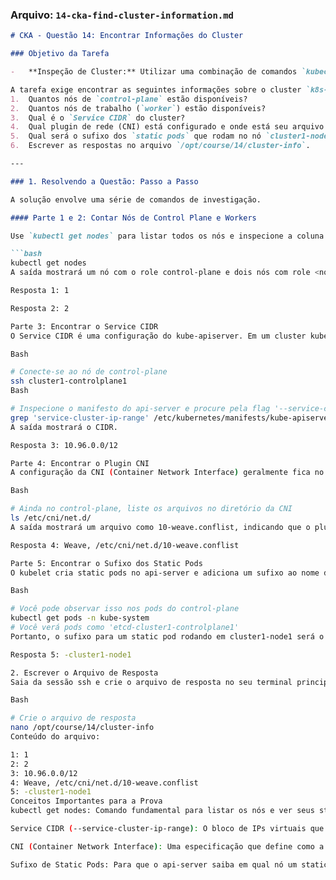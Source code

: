 ### **Arquivo: `14-cka-find-cluster-information.md`**

```markdown
# CKA - Questão 14: Encontrar Informações do Cluster

### Objetivo da Tarefa

-   **Inspeção de Cluster:** Utilizar uma combinação de comandos `kubectl` e de sistema (dentro do nó de `control-plane`) para coletar informações fundamentais sobre a configuração do cluster.

A tarefa exige encontrar as seguintes informações sobre o cluster `k8s-c1-H`:
1.  Quantos nós de `control-plane` estão disponíveis?
2.  Quantos nós de trabalho (`worker`) estão disponíveis?
3.  Qual é o `Service CIDR` do cluster?
4.  Qual plugin de rede (CNI) está configurado e onde está seu arquivo de configuração?
5.  Qual será o sufixo dos `static pods` que rodam no nó `cluster1-node1`?
6.  Escrever as respostas no arquivo `/opt/course/14/cluster-info`.

---

### 1. Resolvendo a Questão: Passo a Passo

A solução envolve uma série de comandos de investigação.

#### Parte 1 e 2: Contar Nós de Control Plane e Workers

Use `kubectl get nodes` para listar todos os nós e inspecione a coluna `ROLES`.

```bash
kubectl get nodes
A saída mostrará um nó com o role control-plane e dois nós com role <none> (workers).

Resposta 1: 1

Resposta 2: 2

Parte 3: Encontrar o Service CIDR
O Service CIDR é uma configuração do kube-apiserver. Em um cluster kubeadm, podemos encontrá-lo no manifesto do static pod do api-server.

Bash

# Conecte-se ao nó de control-plane
ssh cluster1-controlplane1
Bash

# Inspecione o manifesto do api-server e procure pela flag '--service-cluster-ip-range'
grep 'service-cluster-ip-range' /etc/kubernetes/manifests/kube-apiserver.yaml
A saída mostrará o CIDR.

Resposta 3: 10.96.0.0/12

Parte 4: Encontrar o Plugin CNI
A configuração da CNI (Container Network Interface) geralmente fica no diretório /etc/cni/net.d/ em cada nó.

Bash

# Ainda no control-plane, liste os arquivos no diretório da CNI
ls /etc/cni/net.d/
A saída mostrará um arquivo como 10-weave.conflist, indicando que o plugin é o Weave. O arquivo de configuração é o próprio caminho.

Resposta 4: Weave, /etc/cni/net.d/10-weave.conflist

Parte 5: Encontrar o Sufixo dos Static Pods
O kubelet cria static pods no api-server e adiciona um sufixo ao nome do Pod que é o nome do nó onde ele está rodando.

Bash

# Você pode observar isso nos pods do control-plane
kubectl get pods -n kube-system
# Você verá pods como 'etcd-cluster1-controlplane1'
Portanto, o sufixo para um static pod rodando em cluster1-node1 será o próprio nome do nó.

Resposta 5: -cluster1-node1

2. Escrever o Arquivo de Resposta
Saia da sessão ssh e crie o arquivo de resposta no seu terminal principal.

Bash

# Crie o arquivo de resposta
nano /opt/course/14/cluster-info
Conteúdo do arquivo:

1: 1
2: 2
3: 10.96.0.0/12
4: Weave, /etc/cni/net.d/10-weave.conflist
5: -cluster1-node1
Conceitos Importantes para a Prova
kubectl get nodes: Comando fundamental para listar os nós e ver seus status e roles.

Service CIDR (--service-cluster-ip-range): O bloco de IPs virtuais que o Kubernetes usará para alocar para os Serviços (ClusterIPs). É uma configuração chave do kube-apiserver e do kube-controller-manager.

CNI (Container Network Interface): Uma especificação que define como a rede de contêineres é configurada. Plugins populares incluem Weave Net, Calico, Flannel, etc. Suas configurações são lidas pelo kubelet a partir de /etc/cni/net.d/.

Sufixo de Static Pods: Para que o api-server saiba em qual nó um static pod está rodando (já que ele não foi agendado pelo scheduler), o kubelet adiciona -<nome-do-no> ao nome do Pod que ele cria no api-server.

